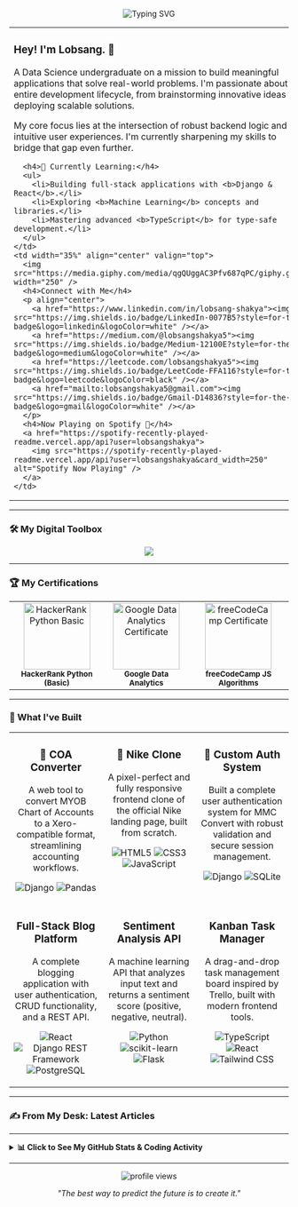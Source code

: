 <p align="center">
  <img src="https://readme-typing-svg.herokuapp.com?font=Fira+Code&size=25&duration=3000&pause=1000&color=F78E69&center=true&vCenter=true&width=800&lines=Hi+there,+I'm+Lobsang+Tsetan;B.Tech+in+CSE+(Data+Science);Web+Developer+%7C+Problem+Solver+%7C+Tech+Enthusiast" alt="Typing SVG" />
</p>

<table>
  <tr>
    <td width="65%" valign="top">
      <h3>Hey! I'm Lobsang. 👋</h3>
      <p>A Data Science undergraduate on a mission to build meaningful applications that solve real-world problems. I'm passionate about the entire development lifecycle, from brainstorming innovative ideas to deploying scalable solutions.</p>
      <p>My core focus lies at the intersection of robust backend logic and intuitive user experiences. I'm currently sharpening my skills to bridge that gap even further.</p>
      
      <h4>🚀 Currently Learning:</h4>
      <ul>
        <li>Building full-stack applications with <b>Django & React</b>.</li>
        <li>Exploring <b>Machine Learning</b> concepts and libraries.</li>
        <li>Mastering advanced <b>TypeScript</b> for type-safe development.</li>
      </ul>
    </td>
    <td width="35%" align="center" valign="top">
      <img src="https://media.giphy.com/media/qgQUggAC3Pfv687qPC/giphy.gif" width="250" />
      <h4>Connect with Me</h4>
      <p align="center">
        <a href="https://www.linkedin.com/in/lobsang-shakya"><img src="https://img.shields.io/badge/LinkedIn-0077B5?style=for-the-badge&logo=linkedin&logoColor=white" /></a>
        <a href="https://medium.com/@lobsangshakya5"><img src="https://img.shields.io/badge/Medium-12100E?style=for-the-badge&logo=medium&logoColor=white" /></a>
        <a href="https://leetcode.com/lobsangshakya5"><img src="https://img.shields.io/badge/LeetCode-FFA116?style=for-the-badge&logo=leetcode&logoColor=black" /></a>
        <a href="mailto:lobsangshakya5@gmail.com"><img src="https://img.shields.io/badge/Gmail-D14836?style=for-the-badge&logo=gmail&logoColor=white" /></a>
      </p>
      <h4>Now Playing on Spotify 🎵</h4>
      <a href="https://spotify-recently-played-readme.vercel.app/api?user=lobsangshakya">
        <img src="https://spotify-recently-played-readme.vercel.app/api?user=lobsangshakya&card_width=250" alt="Spotify Now Playing" />
      </a>
    </td>
  </tr>
</table>

---

### 🛠️ My Digital Toolbox

<p align="center">
  <img src="https://skillicons.dev/icons?i=python,typescript,javascript,react,django,html,css,mysql,git,github,vscode,scikitlearn,pandas&perline=6&theme=light" />
</p>

---

### 🏆 My Certifications
<table>
  <tr>
    <td align="center">
      <a href="https://www.hackerrank.com/certificates/YOUR_CERT_ID">
        <img src="https://upload.wikimedia.org/wikipedia/commons/thumb/e/e4/HackerRank_Icon-1000px.png/800px-HackerRank_Icon-1000px.png" width="120px" alt="HackerRank Python Basic"/>
      </a>
      <br/>
      <sub><b>HackerRank Python (Basic)</b></sub>
    </td>
    <td align="center">
      <a href="https://www.coursera.org/account/accomplishments/professional-cert/YOUR_CERT_ID">
        <img src="https://upload.wikimedia.org/wikipedia/commons/thumb/9/91/Google-logo.svg/1024px-Google-logo.svg.png" width="120px" alt="Google Data Analytics Certificate"/>
      </a>
      <br/>
      <sub><b>Google Data Analytics</b></sub>
    </td>
     <td align="center">
      <a href="https://www.freecodecamp.org/certification/YOUR_USERNAME/javascript-algorithms-and-data-structures">
        <img src="https://cdn.freecodecamp.org/platform/universal/fcc_primary.svg" width="120px" alt="freeCodeCamp Certificate"/>
      </a>
      <br/>
      <sub><b>freeCodeCamp JS Algorithms</b></sub>
    </td>
  </tr>
</table>

---

### 🚀 What I've Built

<table>
  <tr>
    <td width="33.3%" valign="top">
      <h3 align="center">🔄 COA Converter</h3>
      <p align="center">A web tool to convert MYOB Chart of Accounts to a Xero-compatible format, streamlining accounting workflows.</p>
      <p align="center">
        <img src="https://img.shields.io/badge/Django-092E20?style=for-the-badge&logo=django&logoColor=white" alt="Django"/>
        <img src="https://img.shields.io/badge/Pandas-150458?style=for-the-badge&logo=pandas&logoColor=white" alt="Pandas"/>
      </p>
    </td>
    <td width="33.3%" valign="top">
      <h3 align="center">👟 Nike Clone</h3>
      <p align="center">A pixel-perfect and fully responsive frontend clone of the official Nike landing page, built from scratch.</p>
      <p align="center">
        <img src="https://img.shields.io/badge/HTML5-E34F26?style=for-the-badge&logo=html5&logoColor=white" alt="HTML5"/>
        <img src="https://img.shields.io/badge/CSS3-1572B6?style=for-the-badge&logo=css3&logoColor=white" alt="CSS3"/>
        <img src="https://img.shields.io/badge/JavaScript-F7DF1E?style=for-the-badge&logo=javascript&logoColor=black" alt="JavaScript"/>
      </p>
    </td>
    <td width="33.3%" valign="top">
      <h3 align="center">🔐 Custom Auth System</h3>
      <p align="center">Built a complete user authentication system for MMC Convert with robust validation and secure session management.</p>
      <p align="center">
        <img src="https://img.shields.io/badge/Django-092E20?style=for-the-badge&logo=django&logoColor=white" alt="Django"/>
        <img src="https://img.shields.io/badge/SQLite-003B57?style=for-the-badge&logo=sqlite&logoColor=white" alt="SQLite"/>
      </p>
    </td>
  </tr>
  <tr>
    <td width="33.3%" valign="top">
      <h3 align="center">Full-Stack Blog Platform</h3>
      <p align="center">A complete blogging application with user authentication, CRUD functionality, and a REST API.</p>
      <p align="center">
        <img src="https://img.shields.io/badge/React-20232A?style=for-the-badge&logo=react&logoColor=61DAFB" alt="React"/>
        <img src="https://img.shields.io/badge/Django_Rest-A30000?style=for-the-badge&logo=django&logoColor=white" alt="Django REST Framework"/>
        <img src="https://img.shields.io/badge/PostgreSQL-316192?style=for-the-badge&logo=postgresql&logoColor=white" alt="PostgreSQL"/>
      </p>
    </td>
    <td width="33.3%" valign="top">
      <h3 align="center">Sentiment Analysis API</h3>
      <p align="center">A machine learning API that analyzes input text and returns a sentiment score (positive, negative, neutral).</p>
      <p align="center">
        <img src="https://img.shields.io/badge/Python-3776AB?style=for-the-badge&logo=python&logoColor=white" alt="Python"/>
        <img src="https://img.shields.io/badge/scikit--learn-F7931A?style=for-the-badge&logo=scikit-learn&logoColor=white" alt="scikit-learn"/>
        <img src="https://img.shields.io/badge/Flask-000000?style=for-the-badge&logo=flask&logoColor=white" alt="Flask"/>
      </p>
    </td>
    <td width="33.3%" valign="top">
      <h3 align="center">Kanban Task Manager</h3>
      <p align="center">A drag-and-drop task management board inspired by Trello, built with modern frontend tools.</p>
      <p align="center">
        <img src="https://img.shields.io/badge/TypeScript-007ACC?style=for-the-badge&logo=typescript&logoColor=white" alt="TypeScript"/>
        <img src="https://img.shields.io/badge/React-20232A?style=for-the-badge&logo=react&logoColor=61DAFB" alt="React"/>
        <img src="https://img.shields.io/badge/Tailwind_CSS-38B2AC?style=for-the-badge&logo=tailwind-css&logoColor=white" alt="Tailwind CSS"/>
      </p>
    </td>
  </tr>
</table>

---

### ✍️ From My Desk: Latest Articles
---

<details>
  <summary><b>📊 Click to See My GitHub Stats & Coding Activity</b></summary>
  <br/>
  <div align="center">
    <img src="https://github-readme-stats.vercel.app/api/wakatime?username=lobsangshakya&theme=tokyonight&hide_border=true&layout=compact" alt="wakatime stats"/>
    <br/>
    <img src="https://github-readme-stats.vercel.app/api?username=lobsangshakya&show_icons=true&theme=tokyonight&hide_border=true&count_private=true&rank_icon=github" height="200" alt="stats graph"/>
    <img src="https://streak-stats.demolab.com?user=lobsangshakya&theme=tokyonight&hide_border=true&date_format=M%20j%5B,%20Y%5D" height="200" alt="streak stats"/>
    <img src="https://github-readme-stats.vercel.app/api/top-langs/?username=lobsangshakya&layout=compact&langs_count=8&theme=tokyonight&hide_border=true&hide=c%2B%2B,c" height="200" alt="top langs"/>
    <br/>
    <img src="https://github-readme-activity-graph.vercel.app/graph?username=lobsangshakya&theme=tokyo-night&hide_border=true&area=true" height="250" alt="activity graph"/>
  </div>
</details>

---

<p align="center">
  <img src="https://komarev.com/ghpvc/?username=lobsangshakya&label=Profile+Views&color=brightgreen&style=flat-square" alt="profile views"/>
</p>
<p align="center">
  <i>"The best way to predict the future is to create it."</i>
</p>
